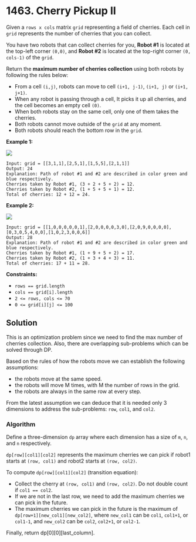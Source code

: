 # 1463. Cherry Pickup II

Given a `rows x cols` matrix `grid` representing a field of cherries. Each cell in `grid` represents the number of cherries that you can collect.

You have two robots that can collect cherries for you, **Robot #1** is located at the top-left corner `(0,0)`, and **Robot #2** is located at the top-right corner `(0, cols-1)` of the `grid`.

Return the **maximum number of cherries collection** using both robots by following the rules below:

- From a cell `(i,j)`, robots can move to cell `(i+1, j-1)`, `(i+1, j)` or `(i+1, j+1)`.
- When any robot is passing through a cell, It picks it up all cherries, and the cell becomes an empty cell `(0)`.
- When both robots stay on the same cell, only one of them takes the cherries.
- Both robots cannot move outside of the `grid` at any moment.
- Both robots should reach the bottom row in the `grid`.

**Example 1:**

![](https://assets.leetcode.com/uploads/2020/04/29/sample_1_1802.png)
```
Input: grid = [[3,1,1],[2,5,1],[1,5,5],[2,1,1]]
Output: 24
Explanation: Path of robot #1 and #2 are described in color green and blue respectively.
Cherries taken by Robot #1, (3 + 2 + 5 + 2) = 12.
Cherries taken by Robot #2, (1 + 5 + 5 + 1) = 12.
Total of cherries: 12 + 12 = 24.
```

**Example 2:**

![](https://assets.leetcode.com/uploads/2020/04/23/sample_2_1802.png)
```
Input: grid = [[1,0,0,0,0,0,1],[2,0,0,0,0,3,0],[2,0,9,0,0,0,0],[0,3,0,5,4,0,0],[1,0,2,3,0,0,6]]
Output: 28
Explanation: Path of robot #1 and #2 are described in color green and blue respectively.
Cherries taken by Robot #1, (1 + 9 + 5 + 2) = 17.
Cherries taken by Robot #2, (1 + 3 + 4 + 3) = 11.
Total of cherries: 17 + 11 = 28.
```

**Constraints:**
- `rows == grid.length`
- `cols == grid[i].length`
- `2 <= rows, cols <= 70`
- `0 <= grid[i][j] <= 100`

## Solution

This is an optimization problem since we need to find the max number of cherries collection. Also, there are overlapping sub-problems which can be solved through DP.

Based on the rules of how the robots move we can establish the following assumptions:
- the robots move at the same speed.
- the robots will move M times, with M the number of rows in the grid.
- the robots are always in the same row at every step.

From the latest assumption we can deduce that it is needed only 3 dimensions to address the sub-problems: `row`, `col1`, and `col2`.

### Algorithm

Define a three-dimension `dp` array where each dimension has a size of `m`, `n`, and `n` respectively.

`dp[row][col1][col2]` represents the maximum cherries we can pick if robot1 starts at `(row, col1)` and robot2 starts at `(row, col2)`.

To compute `dp[row][col1][col2]` (transition equation):

- Collect the cherry at `(row, col1)` and `(row, col2)`. Do not double count if `col1 == col2`.
- If we are not in the last row, we need to add the maximum cherries we can pick in the future.
- The maximum cherries we can pick in the future is the maximum of `dp[row+1][new_col1][new_col2]`, where `new_col1` can be `col1`, `col1+1`, or `col1-1`, and `new_col2` can be `col2`, `col2+1`, or `col2-1`.

Finally, return dp[0][0][last_column].
